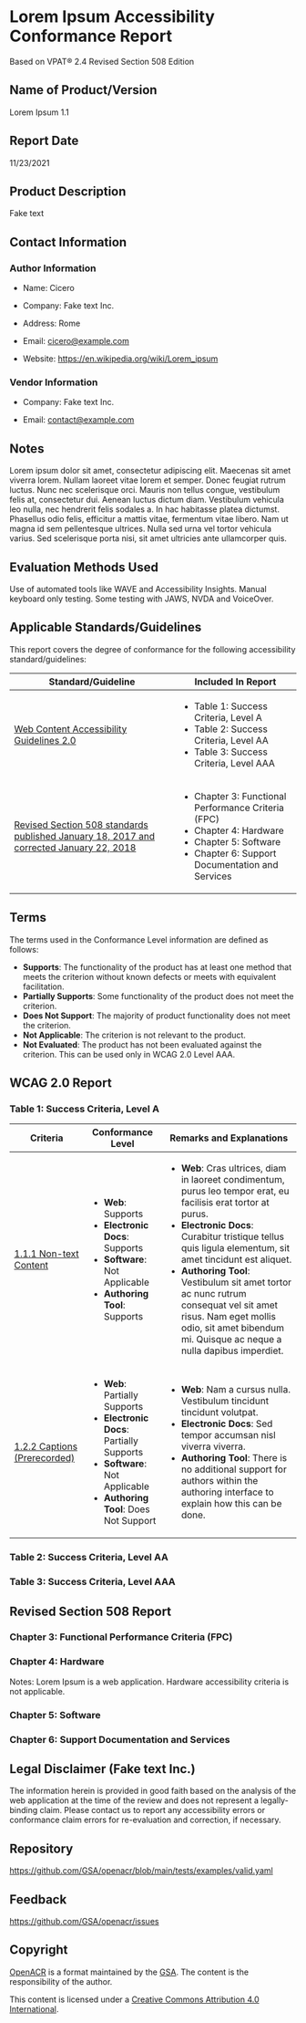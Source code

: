 # Lorem Ipsum Accessibility Conformance Report

Based on VPAT® 2.4 Revised Section 508 Edition

## Name of Product/Version
Lorem Ipsum 1.1

## Report Date
11/23/2021

## Product Description
Fake text

## Contact Information
### Author Information
- Name: Cicero
- Company: Fake text Inc.
- Address: Rome
- Email: cicero@example.com

- Website: https://en.wikipedia.org/wiki/Lorem_ipsum
### Vendor Information

- Company: Fake text Inc.

- Email: contact@example.com



## Notes
Lorem ipsum dolor sit amet, consectetur adipiscing elit. Maecenas sit amet viverra lorem. Nullam laoreet vitae lorem et semper. Donec feugiat rutrum luctus. Nunc nec scelerisque orci. Mauris non tellus congue, vestibulum felis at, consectetur dui. Aenean luctus dictum diam. Vestibulum vehicula leo nulla, nec hendrerit felis sodales a. In hac habitasse platea dictumst. Phasellus odio felis, efficitur a mattis vitae, fermentum vitae libero. Nam ut magna id sem pellentesque ultrices. Nulla sed urna vel tortor vehicula varius. Sed scelerisque porta nisi, sit amet ultricies ante ullamcorper quis.

## Evaluation Methods Used
Use of automated tools like WAVE and Accessibility Insights. Manual keyboard only testing. Some testing with JAWS, NVDA and VoiceOver.

## Applicable Standards/Guidelines
This report covers the degree of conformance for the following accessibility standard/guidelines:

| Standard/Guideline | Included In Report |
| --- | --- |
| [Web Content Accessibility Guidelines 2.0](https://www.w3.org/TR/WCAG20/) | <ul><li>Table 1: Success Criteria, Level A</li><li>Table 2: Success Criteria, Level AA</li><li>Table 3: Success Criteria, Level AAA</li></ul> |
| [Revised Section 508 standards published January 18, 2017 and corrected January 22, 2018](https://www.access-board.gov/ict/) | <ul><li>Chapter 3: Functional Performance Criteria (FPC)</li><li>Chapter 4: Hardware</li><li>Chapter 5: Software</li><li>Chapter 6: Support Documentation and Services</li></ul> |

## Terms
The terms used in the Conformance Level information are defined as follows:
- **Supports**: The functionality of the product has at least one method that meets the criterion without known defects or meets with equivalent facilitation.
- **Partially Supports**: Some functionality of the product does not meet the criterion.
- **Does Not Support**: The majority of product functionality does not meet the criterion.
- **Not Applicable**: The criterion is not relevant to the product.
- **Not Evaluated**: The product has not been evaluated against the criterion. This can be used only in WCAG 2.0 Level AAA.

## WCAG 2.0 Report
### Table 1: Success Criteria, Level A


| Criteria | Conformance Level | Remarks and Explanations |
| --- | --- | --- |
| [1.1.1 Non-text Content](https://www.w3.org/TR/WCAG20/#text-equiv-all) | <ul><li>**Web**: Supports</li><li>**Electronic Docs**: Supports</li><li>**Software**: Not Applicable</li><li>**Authoring Tool**: Supports</li> </ul> | <ul><li>**Web**: Cras ultrices, diam in laoreet condimentum, purus leo tempor erat, eu facilisis erat tortor at purus.</li><li>**Electronic Docs**: Curabitur tristique tellus quis ligula elementum, sit amet tincidunt est aliquet.</li><li>**Authoring Tool**: Vestibulum sit amet tortor ac nunc rutrum consequat vel sit amet risus. Nam eget mollis odio, sit amet bibendum mi. Quisque ac neque a nulla dapibus imperdiet.</li> </ul> |
| [1.2.2 Captions (Prerecorded)](https://www.w3.org/TR/WCAG20/#media-equiv-captions) | <ul><li>**Web**: Partially Supports</li><li>**Electronic Docs**: Partially Supports</li><li>**Software**: Not Applicable</li><li>**Authoring Tool**: Does Not Support</li> </ul> | <ul><li>**Web**: Nam a cursus nulla. Vestibulum tincidunt tincidunt volutpat.</li><li>**Electronic Docs**: Sed tempor accumsan nisl viverra viverra.</li><li>**Authoring Tool**: There is no additional support for authors within the authoring interface to explain how this can be done.</li> </ul> |

### Table 2: Success Criteria, Level AA

### Table 3: Success Criteria, Level AAA

## Revised Section 508 Report
### Chapter 3: Functional Performance Criteria (FPC)

### Chapter 4: Hardware

Notes: Lorem Ipsum is a web application. Hardware accessibility criteria is not applicable.

### Chapter 5: Software

### Chapter 6: Support Documentation and Services


## Legal Disclaimer (Fake text Inc.)
The information herein is provided in good faith based on the analysis of the web application at the time of the review and does not represent a legally-binding claim. Please contact us to report any accessibility errors or conformance claim errors for re-evaluation and correction, if necessary.

## Repository
https://github.com/GSA/openacr/blob/main/tests/examples/valid.yaml

## Feedback
https://github.com/GSA/openacr/issues


## Copyright

[OpenACR](https://github.com/GSA/openacr) is a format maintained by the [GSA](https://gsa.gov/). The content is the responsibility of the author.

This content is licensed under a [Creative Commons Attribution 4.0 International](https://creativecommons.org/licenses/by/4.0/legalcode).
